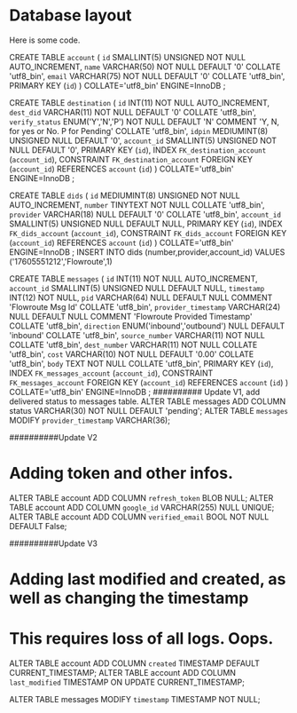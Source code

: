 # Database layout
Here is some code.

CREATE TABLE `account` (
	`id` SMALLINT(5) UNSIGNED NOT NULL AUTO_INCREMENT,
	`name` VARCHAR(50) NOT NULL DEFAULT '0' COLLATE 'utf8_bin',
	`email` VARCHAR(75) NOT NULL DEFAULT '0' COLLATE 'utf8_bin',
	PRIMARY KEY (`id`)
)
COLLATE='utf8_bin'
ENGINE=InnoDB
;


CREATE TABLE `destination` (
	`id` INT(11) NOT NULL AUTO_INCREMENT,
	`dest_did` VARCHAR(11) NOT NULL DEFAULT '0' COLLATE 'utf8_bin',
	`verify_status` ENUM('Y','N','P') NOT NULL DEFAULT 'N' COMMENT 'Y, N, for yes or No. P for Pending' COLLATE 'utf8_bin',
	`idpin` MEDIUMINT(8) UNSIGNED NULL DEFAULT '0',
	`account_id` SMALLINT(5) UNSIGNED NOT NULL DEFAULT '0',
	PRIMARY KEY (`id`),
	INDEX `FK_destination_account` (`account_id`),
	CONSTRAINT `FK_destination_account` FOREIGN KEY (`account_id`) REFERENCES `account` (`id`)
)
COLLATE='utf8_bin'
ENGINE=InnoDB
;

CREATE TABLE `dids` (
	`id` MEDIUMINT(8) UNSIGNED NOT NULL AUTO_INCREMENT,
	`number` TINYTEXT NOT NULL COLLATE 'utf8_bin',
	`provider` VARCHAR(18) NULL DEFAULT '0' COLLATE 'utf8_bin',
	`account_id` SMALLINT(5) UNSIGNED NULL DEFAULT NULL,
	PRIMARY KEY (`id`),
	INDEX `FK_dids_account` (`account_id`),
	CONSTRAINT `FK_dids_account` FOREIGN KEY (`account_id`) REFERENCES `account` (`id`)
)
COLLATE='utf8_bin'
ENGINE=InnoDB
;
INSERT INTO dids (number,provider,account_id) VALUES ('17605551212','Flowroute',1)


CREATE TABLE `messages` (
	`id` INT(11) NOT NULL AUTO_INCREMENT,
	`account_id` SMALLINT(5) UNSIGNED NULL DEFAULT NULL,
	`timestamp` INT(12) NOT NULL,
	`pid` VARCHAR(64) NULL DEFAULT NULL COMMENT 'Flowroute Msg Id' COLLATE 'utf8_bin',
	`provider_timestamp` VARCHAR(24) NULL DEFAULT NULL COMMENT 'Flowroute Provided Timestamp' COLLATE 'utf8_bin',
	`direction` ENUM('inbound','outbound') NULL DEFAULT 'inbound' COLLATE 'utf8_bin',
	`source_number` VARCHAR(11) NOT NULL COLLATE 'utf8_bin',
	`dest_number` VARCHAR(11) NOT NULL COLLATE 'utf8_bin',
	`cost` VARCHAR(10) NOT NULL DEFAULT '0.00' COLLATE 'utf8_bin',
	`body` TEXT NOT NULL COLLATE 'utf8_bin',
	PRIMARY KEY (`id`),
	INDEX `FK_messages_account` (`account_id`),
	CONSTRAINT `FK_messages_account` FOREIGN KEY (`account_id`) REFERENCES `account` (`id`)
)
COLLATE='utf8_bin'
ENGINE=InnoDB
;
########## Update V1, add delivered status to messages table.
ALTER TABLE messages ADD COLUMN status VARCHAR(30) NOT NULL DEFAULT 'pending';
ALTER TABLE `messages` MODIFY `provider_timestamp` VARCHAR(36);

##########Update V2
# Adding token and other infos.
ALTER TABLE account ADD COLUMN `refresh_token` BLOB NULL;
ALTER TABLE account ADD COLUMN `google_id` VARCHAR(255) NULL UNIQUE;
ALTER TABLE account ADD COLUMN `verified_email` BOOL NOT NULL DEFAULT False;

##########Update V3
# Adding last modified and created, as well as changing the timestamp
# This requires loss of all logs. Oops.
ALTER TABLE account ADD COLUMN `created` TIMESTAMP DEFAULT CURRENT_TIMESTAMP;
ALTER TABLE account ADD COLUMN `last_modified` TIMESTAMP ON UPDATE CURRENT_TIMESTAMP;

ALTER TABLE messages MODIFY `timestamp` TIMESTAMP NOT NULL;